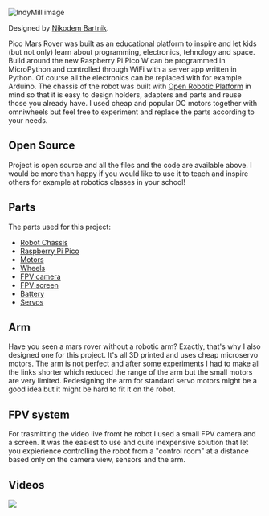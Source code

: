 ![IndyMill image](https://indystry.cc/wp-content/uploads/2021/10/1.2.jpg)


Designed by [Nikodem Bartnik](https://www.youtube.com/nikodembartnik). 

Pico Mars Rover was built as an educational platform to inspire and let kids (but not only) learn about programming, electronics, tehnology and space. Build around the new Raspberry Pi Pico W can be programmed in MicroPython and controlled through WiFi with a server app written in Python. Of course all the electronics can be replaced with for example Arduino.
The chassis of the robot was built with [Open Robotic Platform](http://openroboticplatform.com) in mind so that it is easy to design holders, adapters and parts and reuse those you already have.
I used cheap and popular DC motors together with omniwheels but feel free to experiment and replace the parts according to your needs.

## Open Source
Project is open source and all the files and the code are available above. I would be more than happy if you would like to use it to teach and inspire others for example at robotics classes in your school! 




## Parts

The parts used for this project:
 - [Robot Chassis]()
 - [Raspberry Pi Pico]()
 - [Motors]()
 - [Wheels]()
 - [FPV camera]()
 - [FPV screen]()
 - [Battery]()
 - [Servos]()

## Arm
Have you seen a mars rover without a robotic arm? Exactly, that's why I also designed one for this project. It's all 3D printed and uses cheap microservo motors. The arm is not perfect and after some experiments I had to make all the links shorter which reduced the range of the arm but the small motors are very limited. Redesigning the arm for standard servo motors might be a good idea but it might be hard to fit it on the robot.

## FPV system
For trasmitting the video live fromt he robot I used a small FPV camera and a screen. It was the easiest to use and quite inexpensive solution that let you expierience controlling the robot from a "control room" at a distance based only on the camera view, sensors and the arm.

## Videos

[![](https://img.youtube.com/vi/OB4AxmelKik/0.jpg)](https://youtu.be/OB4AxmelKik)